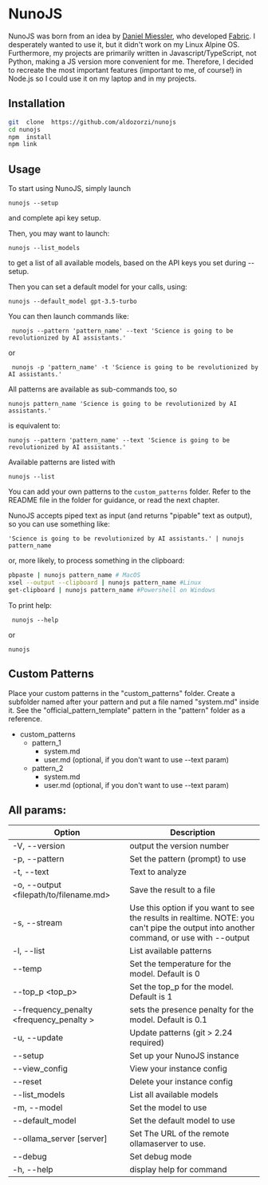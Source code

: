 
# NunoJS

NunoJS was born from an idea by [Daniel Miessler](https://danielmiessler.com), who developed [Fabric](https://github.com/danielmiessler/fabric). I desperately wanted to use it, but it didn't work on my Linux Alpine OS. Furthermore, my projects are primarily written in Javascript/TypeScript, not Python, making a JS version more convenient for me.  Therefore, I decided to recreate the most important features (important to me, of course!) in Node.js so I could use it on my laptop and in my projects.

## Installation

```bash
git  clone  https://github.com/aldozorzi/nunojs
cd nunojs
npm  install
npm link
```

## Usage

To start using NunoJS, simply launch

` nunojs --setup `

and complete api key setup.

Then, you may want to launch:

` nunojs --list_models `

to get a list of all available models, based on the API keys you set during --setup.

Then you can set a default model for your calls, using:

` nunojs --default_model gpt-3.5-turbo `

You can then launch commands like:

` nunojs --pattern 'pattern_name' --text 'Science is going to be revolutionized by AI assistants.'`

or

` nunojs -p 'pattern_name' -t 'Science is going to be revolutionized by AI assistants.'`

All patterns are available as sub-commands too, so

` nunojs pattern_name 'Science is going to be revolutionized by AI assistants.' `

is equivalent to:

` nunojs --pattern 'pattern_name' --text 'Science is going to be revolutionized by AI assistants.' `

Available patterns are listed with

` nunojs --list `

You can add your own patterns to the `custom_patterns` folder. Refer to the README file in the folder for guidance, or read the next chapter.

NunoJS accepts piped text as input (and returns "pipable" text as output), so you can use something like:

` 'Science is going to be revolutionized by AI assistants.' | nunojs pattern_name `

or, more likely, to process something in the clipboard:

```bash
pbpaste | nunojs pattern_name # MacOS
xsel --output --clipboard | nunojs pattern_name #Linux
get-clipboard | nunojs pattern_name #Powershell on Windows

```

To print help:

` nunojs --help`

or

` nunojs `

## Custom Patterns

Place your custom patterns in the "custom_patterns" folder. Create a subfolder named after your pattern and put a file named "system.md" inside it. See the "official_pattern_template" pattern in the "pattern" folder as a reference.

- custom_patterns
	- pattern_1
		- system.md
		- user.md (optional, if you don't want to use --text param)
	- pattern_2
		- system.md
		- user.md (optional, if you don't want to use --text param)

## All params:
| Option                                           | Description                                                                                                                            |
|---------------------------------------------------|----------------------------------------------------------------------------------------------------------------------------------------|
| -V, --version                                     | output the version number                                                                                                              |
| -p, --pattern <pattern-name>                      | Set the pattern (prompt) to use                                                                                                        |
| -t, --text <text>                                 | Text to analyze                                                                                                                        |
| -o, --output <filepath/to/filename.md>            | Save the result to a file                                                                                                              |
| -s, --stream                                      | Use this option if you want to see the results in realtime. NOTE: you can't pipe the output into another command, or use with --output |
| -l, --list                                        | List available patterns                                                                                                                |
| --temp <temperature>                              | Set the temperature for the model. Default is 0                                                                                        |
| --top_p <top_p>                                   | Set the top_p for the model. Default is 1                                                                                              |
| --frequency_penalty <frequency_penalty >          | sets the presence penalty for the model. Default is 0.1                                                                                |
| -u, --update                                      | Update patterns (git > 2.24 required)                                                                                                  |
| --setup                                           | Set up your NunoJS instance                                                                                                            |
| --view_config                                     | View your instance config                                                                                                              |
| --reset                                           | Delete your instance config                                                                                                            |
| --list_models                                     | List all available models                                                                                                              |
| -m, --model <model>                               | Set the model to use                                                                                                                   |
| --default_model <model>                           | Set the default model to use                                                                                                           |
| --ollama_server [server]                          | Set The URL of the remote ollamaserver to use.                                                                                         |
| --debug                                           | Set debug mode                                                                                                                         |
| -h, --help                                        | display help for command                                                                                                               |